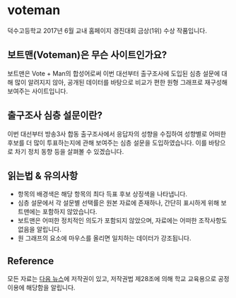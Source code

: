 # voteman
덕수고등학교 2017년 6월 교내 홈페이지 경진대회 금상(1위) 수상 작품입니다.

## 보트맨(Voteman)은 무슨 사이트인가요?
보트맨은 Vote + Man의 합성어로써 이번 대선부터 출구조사에 도입된 심층 설문에 대해 많이 알려지지 않아, 공개된 데이터를 바탕으로 비교가 편한 원형 그래프로 재구성해 보여주는 사이트입니다.

## 출구조사 심층 설문이란?
이번 대선부터 방송3사 합동 출구조사에서 응답자의 성향을 수집하여 성향별로 어떠한 후보를 더 많이 투표하는지에 관해 보여주는 심층 설문을 도입하였습니다. 이를 바탕으로 차기 정치 동향 등을 살펴볼 수 있겠습니다.

## 읽는법 & 유의사항
- 항목의 배경색은 해당 항목의 최다 득표 후보 상징색을 나타냅니다.
- 심층 설문에서 각 설문별 선택률은 원본 자료에 존재하나, 간단히 표시하게 위해 보트맨에는 포함하지 않았습니다.
- 보트맨은 어떠한 정치적인 의도가 포함되지 않았으며, 자료에는 어떠한 조작사항도 없음을 알립니다.
- 원 그래프의 요소에 마우스를 올리면 일치하는 데이터가 강조됩니다.

## Reference
모든 자료는 [다음 뉴스](https://media.daum.net/election/2017/0509/vote/expect/)에 저작권이 있고, 저작권법 제28조에 의해 학교 교육용으로 공정 이용에 해당함을 알립니다.
